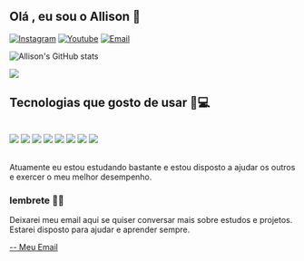 ## Olá , eu sou o Allison 👋

[![Instagram](https://img.shields.io/badge/Instagram-E4405F?style=for-the-badge&logo=instagram&logoColor=white)](https://www.instagram.com/allisonfs_)
[![Youtube](https://img.shields.io/badge/YouTube-FF0000?style=for-the-badge&logo=youtube&logoColor=white)](https://www.youtube.com/@RochedoFs)
[![Email](https://img.shields.io/badge/Gmail-D14836?style=for-the-badge&logo=gmail&logoColor=white)](mailto:allisoncontatos18@gmail.com)

![Allison's GitHub stats](https://github-readme-stats.vercel.app/api?username=AllisonFS&show_icons=true&theme=radical)


<img src="https://github-profile-trophy.vercel.app/?username=AllisonFS=juicyfresh&no-bg=true" />

## Tecnologias que gosto de usar  📲💻

<div><br>
    <img aling="center" src="https://img.shields.io/badge/HTML-239120?style=for-the-badge&logo=html5&logoColor=white">
    <img aling="center" src="https://img.shields.io/badge/JavaScript-F7DF1E?style=for-the-badge&logo=javascript&logoColor=black">
    <img aling="center" src="https://img.shields.io/badge/Python-14354C?style=for-the-badge&logo=python&logoColor=white">
    <img aling="center" src="https://img.shields.io/badge/CSS3-1572B6?style=for-the-badge&logo=css3&logoColor=white">
    <img aling="center" src="https://img.shields.io/badge/TypeScript-007ACC?style=for-the-badge&logo=typescript&logoColor=white">
    <img aling="center" src="https://img.shields.io/badge/Node.js-43853D?style=for-the-badge&logo=node.js&logoColor=white">
    <img aling="center" src="https://img.shields.io/badge/React-20232A?style=for-the-badge&logo=react&logoColor=61DAFB">
    <img aling="center" src="https://img.shields.io/badge/C%23-239120?style=for-the-badge&logo=c-sharp&logoColor=white">
</div>

<br>

Atuamente eu estou estudando bastante e estou disposto a ajudar os outros e exercer o meu melhor desempenho.

### lembrete 📢🎶
Deixarei meu email aqui se quiser conversar mais sobre estudos e projetos. Estarei disposto para ajudar e aprender sempre.

[-- Meu Email](mailto:allisoncontatos18@gmail.com)
